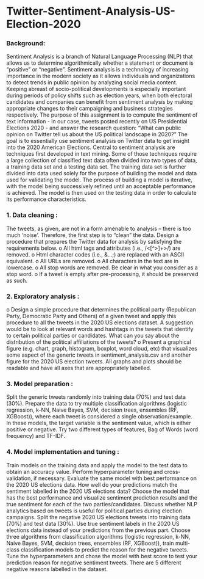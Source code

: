 # Twitter-Sentiment-Analysis-US-Election-2020
### Background:
Sentiment Analysis is a branch of Natural Language Processing (NLP) that allows us to determine algorithmically whether a statement or document is “positive” or “negative”. Sentiment analysis is a technology of increasing importance in the modern society as it allows individuals and organizations to detect trends in public opinion by analyzing social media content. Keeping abreast of socio-political developments is especially important during periods of policy shifts such as election years, when both electoral candidates and companies can benefit
from sentiment analysis by making appropriate changes to their campaigning and business strategies respectively. The purpose of this assignment is to compute the sentiment of text information - in our case, tweets posted recently on US Presidential Elections 2020 - and answer the research question: “What can public opinion on Twitter tell us about the US political landscape in 2020?” The goal is to essentially use sentiment analysis on Twitter data to get insight into the 2020 American Elections. Central to sentiment analysis are techniques first 
developed in text mining. Some of those techniques require a large collection of classified text data often divided into two types of data, a training data set and a testing data set. The training data set is further divided into data used solely for the purpose of building the model and data used for validating the model. The process of building a model is iterative, with the model being successively refined until an acceptable performance is achieved. The model is then used on the testing data in order to calculate its performance characteristics.
### 1. Data cleaning : 
The tweets, as given, are not in a form amenable to analysis – there is too much ‘noise’. Therefore, the first step is to “clean” the data. Design a procedure that prepares the Twitter data for analysis by satisfying the requirements below.
o All html tags and attributes (i.e., /<[^>]+>/) are removed.
o Html character codes (i.e., &...;) are replaced with an ASCII equivalent.
o All URLs are removed.
o All characters in the text are in lowercase.
o All stop words are removed. Be clear in what you consider as a stop word.
o If a tweet is empty after pre-processing, it should be preserved as such.

### 2. Exploratory analysis :
o Design a simple procedure that determines the political party (Republican Party, Democratic Party and Others) of a given tweet and apply this procedure to all the tweets in the 2020 US elections dataset. A suggestion would be to look at relevant words and hashtags in the tweets that identify to certain political parties or candidates. What can you say about the distribution of the political affiliations of the tweets?
o Present a graphical figure (e.g. chart, graph, histogram, boxplot, word cloud, etc) that visualizes some aspect of the generic tweets in sentiment_analysis.csv and another figure for the 2020 US election tweets. All graphs and plots should be readable and have all axes that are appropriately labelled. 

### 3. Model preparation :
Split the generic tweets randomly into training data (70%) and test data (30%). Prepare the data to try multiple classification algorithms (logistic regression, k-NN, Naive Bayes, SVM, decision trees, ensembles (RF, XGBoost)), where each tweet is considered a single observation/example. In these models, the target variable is the sentiment value, which is either positive or negative. Try two different types of features, Bag of Words (word frequency) and TF-IDF. 

### 4. Model implementation and tuning :
Train models on the training data and apply the model to the test data to obtain an accuracy value. Perform hyperparameter tuning and cross-validation, if necessary.
Evaluate the same model with best performance on the 2020 US elections data. How well do your predictions match the sentiment labelled in the 2020 US elections data?
Choose the model that has the best performance and visualize sentiment prediction results and the true sentiment for each of the two parties/candidates. Discuss whether NLP analytics based on tweets is useful for political parties during election campaigns.
Split the negative 2020 US elections tweets into training data (70%) and test data (30%). Use true sentiment labels in the 2020 US elections data instead of your predictions from the previous part. Choose three algorithms from classification 
algorithms (logistic regression, k-NN, Naive Bayes, SVM, decision trees, ensembles (RF, XGBoost)), train multi-class classification models to predict the reason for the negative tweets. Tune the hyperparameters and chose the model with best score to test your 
prediction reason for negative sentiment tweets. There are 5 different negative reasons labelled in the dataset.
